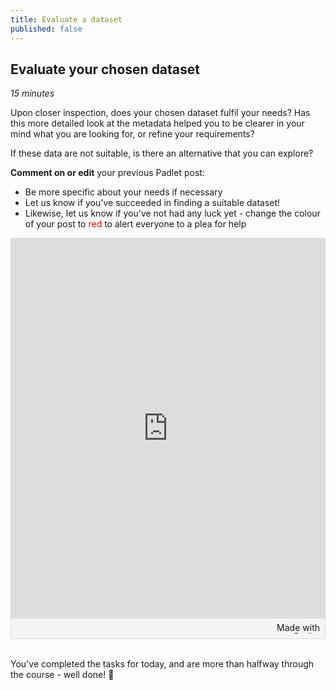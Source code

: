 ```yaml
---
title: Evaluate a dataset
published: false
---
```


## Evaluate your chosen dataset
*15 minutes*

Upon closer inspection, does your chosen dataset fulfil your needs?  Has this more detailed look at the metadata helped you to be clearer in your mind what you are looking for, or refine your requirements?

If these data are not suitable, is there an alternative that you can explore?

**Comment on or edit** your previous Padlet post:
- Be more specific about your needs if necessary
- Let us know if you've succeeded in finding a suitable dataset!
- Likewise, let us know if you've not had any luck yet - change the colour of your post to <span style="color: #ff0000;">red</span> to alert everyone to a plea for help

<div class="padlet-embed" style="border:1px solid rgba(0,0,0,0.1);border-radius:2px;box-sizing:border-box;overflow:hidden;position:relative;width:100%;background:#F4F4F4"><p style="padding:0;margin:0"><iframe src="https://padlet.com/embed/qu98lamuy4dkqkev" frameborder="0" allow="camera;microphone;geolocation" style="width:100%;height:608px;display:block;padding:0;margin:0"></iframe></p><div style="padding:8px;text-align:right;margin:0;"><a href="https://padlet.com?ref=embed" style="padding:0;margin:0;border:none;display:block;line-height:1;height:16px" target="_blank"><img src="https://padlet.net/embeds/made_with_padlet.png" width="86" height="16" style="padding:0;margin:0;background:none;border:none;display:inline;box-shadow:none" alt="Made with Padlet"></a></div></div>

<br>

You've completed the tasks for today, and are more than halfway through the course - well done!  :clap:

